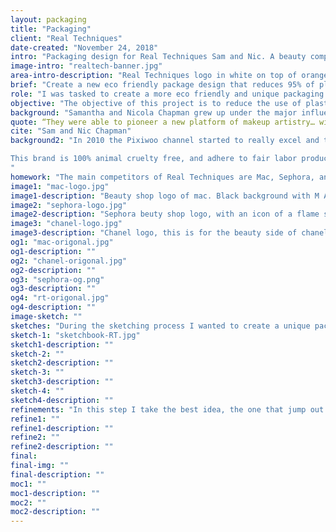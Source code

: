 ```yaml
---
layout: packaging
title: "Packaging"
client: "Real Techniques"
date-created: "November 24, 2018"
intro: "Packaging design for Real Techniques Sam and Nic. A beauty company started by two sisters who wanted to create a company that values them selves on great quality brushes, and cruelty free products for women all over the world. They offer their customers tutorial on each brush, and make it easy to shop with colour cordoning brush packs. Such a great company with a large impact on the manufacturing companies should use a eco friendly packaging design with minimal plastic. With this change it can help bring the beauty industry into a more environmentally friendly space, and help reduce the plastic waste by 15%."
image-intro: "realtech-banner.jpg"
area-intro-description: "Real Techniques logo in white on top of orange background with letters RT as icon logo"
brief: "Create a new eco friendly package design that reduces 95% of plastic from original packaging."
role: "I was tasked to create a more eco friendly and unique packaging design for Real Techniques makeup brushes. Keeping within the brand and hygienic guidelines."
objective: "The objective of this project is to reduce the use of plastic used in beauty product packaging design by %95. To help reduce the chemicals that are being emitting into the ozone layer, and help the environment through one of the largest industries in the world."
background: "Samantha and Nicola Chapman grew up under the major influences of the makeup world. Their Aunt and mom both being in the business of makeup artistry making a mark for them selves and legacy to follow. Both sisters decadent to go into the beauty industry, going makeup artistry school for two years. Both sisters went on to create names for themselves; working Mac and Chanel and going on to work with fashion designers for fashion week. As the internet slowly starting to grow Sam went on to make some YouTube videos under the channel of Pixiwoo."
quote: “They were able to pioneer a new platform of makeup artistry… without even realizing that they were on the cusp.”
cite: "Sam and Nic Chapman"
background2: "In 2010 the Pixiwoo channel started to really excel and the idea behind Real Techniques started to form. One of the most important things behind a makeup artist is the tools they use. Form many women it’s hard to know where to even start when choosing from so many brands. In 2011 the Real Techniques brush collection was launched .  Unparalleled brush quality was paired with professional perspective of Sam and Nic. Today the brand is known all around the world. Sam and Nic continue to grow as makeup artists. Through Real Techniques, women everywhere are transforming their makeup routines, and themselves with the approachable expertise, friendship, and tools form Sam and Nic.

This brand is 100% animal cruelty free, and adhere to fair labor productions.
"
homework: "The main competitors of Real Techniques are Mac, Sephora, and Chanel. These companies are highly recognized in the beauty industry and sell makeup brushes world wide. While doing some homework and research on these other beauty industry packaging I found majority of makeup brushes are packaged use 60-90% of plastic. While some like Chanel and Mac use paper or metal; it is better for the environment and can be reusable. However the customers don’t get to see the brush for hygiene purposes. Real Techniques packaging offers the customer to see what the brushes they are getting. They also offer other products in their packaging, like a carriers, or bin to hold your brushes. Although some of their base brushes are not sold individually in stores. Real Techniques offers visibility on the burgess, but it uses one-use plastic that is hard on the environment. "
image1: "mac-logo.jpg"
image1-description: "Beauty shop logo of mac. Black background with M A C in a typwritter font."
image2: "sephora-logo.jpg"
image2-description: "Sephora beuty shop logo, with an icon of a flame shape representing the S"
image3: "chanel-logo.jpg"
image3-description: "Chanel logo, this is for the beauty side of chanel. There are two C's in the icon logo, one faceing to the right one facing to the left, and they are overalaping each other."
og1: "mac-origonal.jpg"
og1-description: ""
og2: "chanel-origonal.jpg"
og2-description: ""
og3: "sephora-og.png"
og3-description: ""
og4: "rt-origonal.jpg"
og4-description: ""
image-sketch: ""
sketches: "During the sketching process I wanted to create a unique package design that allows to keep the brush in a hygienic state, but also give the customer a preview of the brush that they are looking for. I wanted to create a single brush packaging for real techniques base brushes because they did not sell their individual base kit brushes. "
sketch-1: "sketchbook-RT.jpg"
sketch1-description: ""
sketch-2: ""
sketch2-description: ""
sketch-3: ""
sketch3-description: ""
sketch-4: ""
sketch4-description: ""
refinements: "In this step I take the best idea, the one that jump out of the page. Being unique and speaking to the branding of the company. I take them into illustrator, and create the dyelines of the packaging to then understand how it will be built. For this step I have to make accurate measurements and continuously build them out to make sure it is understood for the manufacturing stage."
refine1: ""
refine1-description: ""
refine2: ""
refine2-description: ""
final:
final-img: ""
final-description: ""
moc1: ""
moc1-description: ""
moc2: ""
moc2-description: ""
---
```

